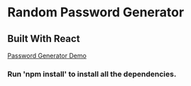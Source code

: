 # Random Password Generator
## Built With React

[Password Generator Demo](https://dylan-password-generator.netlify.com)

### Run 'npm install' to install all the dependencies.
